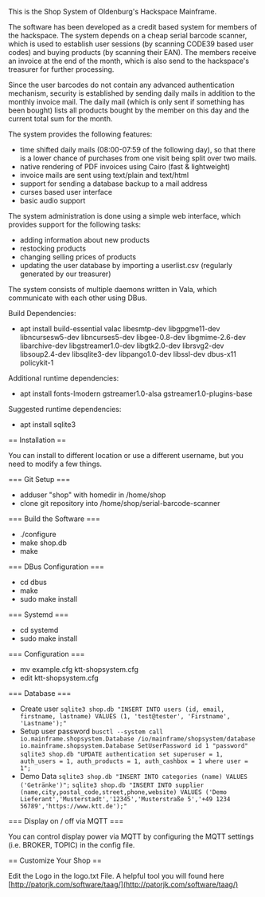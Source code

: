 This is the Shop System of Oldenburg's Hackspace Mainframe.

The software has been developed as a credit based system for members of the
hackspace. The system depends on a cheap serial barcode scanner, which is used
to establish user sessions (by scanning CODE39 based user codes) and buying
products (by scanning their EAN). The members receive an invoice at the end of
the month, which is also send to the hackspace's treasurer for further processing.

Since the user barcodes do not contain any advanced authentication mechanism,
security is established by sending daily mails in addition to the monthly
invoice mail. The daily mail (which is only sent if something has been bought)
lists all products bought by the member on this day and the current total sum
for the month.

The system provides the following features:
 * time shifted daily mails (08:00-07:59 of the following day), so that there
   is a lower chance of purchases from one visit being split over two mails.
 * native rendering of PDF invoices using Cairo (fast & lightweight)
 * invoice mails are sent using text/plain and text/html
 * support for sending a database backup to a mail address
 * curses based user interface
 * basic audio support

The system administration is done using a simple web interface, which provides
support for the following tasks:
 * adding information about new products
 * restocking products
 * changing selling prices of products
 * updating the user database by importing a userlist.csv
   (regularly generated by our treasurer)

The system consists of multiple daemons written in Vala, which communicate
with each other using DBus.

Build Dependencies:
 * apt install build-essential valac libesmtp-dev libgpgme11-dev libncursesw5-dev libncurses5-dev libgee-0.8-dev libgmime-2.6-dev libarchive-dev libgstreamer1.0-dev libgtk2.0-dev librsvg2-dev libsoup2.4-dev libsqlite3-dev libpango1.0-dev libssl-dev dbus-x11 policykit-1

Additional runtime dependencies:
 * apt install fonts-lmodern gstreamer1.0-alsa gstreamer1.0-plugins-base

Suggested runtime dependencies:
 * apt install sqlite3

== Installation ==

You can install to different location or use a different username,
but you need to modify a few things.

=== Git Setup ===

 * adduser "shop" with homedir in /home/shop
 * clone git repository into /home/shop/serial-barcode-scanner

=== Build the Software ===

 * ./configure
 * make shop.db
 * make

=== DBus Configuration ===

 * cd dbus
 * make
 * sudo make install

=== Systemd ===

 * cd systemd
 * sudo make install

=== Configuration ===

 * mv example.cfg ktt-shopsystem.cfg
 * edit ktt-shopsystem.cfg

=== Database ===

 * Create user
  `sqlite3 shop.db "INSERT INTO users (id, email, firstname, lastname) VALUES (1, 'test@tester', 'Firstname', 'Lastname');"`
 * Setup user password
  `busctl --system call io.mainframe.shopsystem.Database /io/mainframe/shopsystem/database io.mainframe.shopsystem.Database SetUserPassword id 1 "password"`
  `sqlite3 shop.db "UPDATE authentication set superuser = 1, auth_users = 1, auth_products = 1, auth_cashbox = 1 where user = 1";`
 * Demo Data
  `sqlite3 shop.db "INSERT INTO categories (name) VALUES ('Getränke')";`
  `sqlite3 shop.db "INSERT INTO supplier (name,city,postal_code,street,phone,website) VALUES ('Demo Lieferant','Musterstadt','12345','Musterstraße 5','+49 1234 56789','https://www.ktt.de');"`

=== Display on / off via MQTT ===

You can control display power via MQTT by configuring the MQTT settings (i.e. BROKER, TOPIC) in the config file.

== Customize Your Shop ==

Edit the Logo in the logo.txt File.
A helpful tool you will found here [http://patorjk.com/software/taag/](http://patorjk.com/software/taag/)
